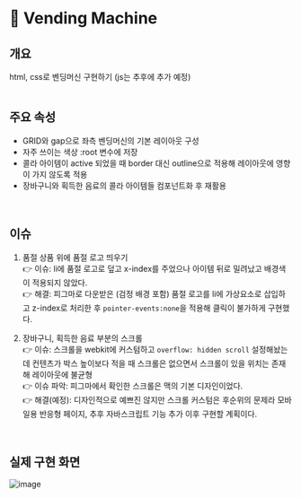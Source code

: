 # 🥤 Vending Machine

## 개요

html, css로 벤딩머신 구현하기 (js는 추후에 추가 예정)
<br>
<br>

## 주요 속성

- GRID와 gap으로 좌측 벤딩머신의 기본 레이아웃 구성
- 자주 쓰이는 색상 :root 변수에 저장
- 콜라 아이템이 active 되었을 때 border 대신 outline으로 적용해 레이아웃에 영향이 가지 않도록 적용
- 장바구니와 획득한 음료의 콜라 아이템들 컴포넌트화 후 재활용
<br>

## 이슈

1. 품절 상품 위에 품절 로고 띄우기 <br>
  👉 이슈: li에 품절 로고로 덮고 x-index를 주었으나 아이템 뒤로 밀려났고 배경색이 적용되지 않았다. <br>
  👉 해결: 피그마로 다운받은 (검정 배경 포함) 품절 로고를 li에 가상요소로 삽입하고 z-index로 처리한 후 `pointer-events:none`을 적용해 클릭이 불가하게 구현했다. <br>
  
2. 장바구니, 획득한 음료 부분의 스크롤 <br>
  👉 이슈: 스크롤을 webkit에 커스텀하고 `overflow: hidden scroll` 설정해놨는데 컨텐츠가 박스 높이보다 적을 때 스크롤은 없으면서 스크롤이 있을 위치는 존재해 레이아웃에 불균형 <br>
  👉 이슈 파악: 피그마에서 확인한 스크롤은 맥의 기본 디자인이었다. <br>
  👉 해결(예정): 디자인적으로 예쁘진 않지만 스크롤 커스텀은 후순위의 문제라 모바일용 반응형 페이지, 추후 자바스크립트 기능 추가 이후 구현할 계획이다.
<br>

## 실제 구현 화면
![image](https://user-images.githubusercontent.com/80025366/165006866-f1ac389a-cc4d-4074-a4cb-da7f1ecf84be.png)
